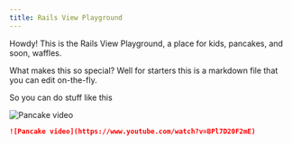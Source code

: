 ```yaml
---
title: Rails View Playground
---
```


Howdy! This is the Rails View Playground, a place for kids, pancakes, and soon, waffles.

What makes this so special? Well for starters this is a markdown file that you can edit on-the-fly.

So you can do stuff like this

![Pancake video](https://www.youtube.com/watch?v=BPl7D20F2mE)

```md
![Pancake video](https://www.youtube.com/watch?v=BPl7D20F2mE)
```